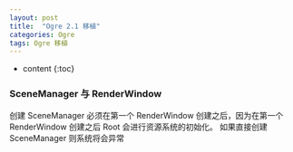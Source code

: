 ```yaml
---
layout: post
title:  "Ogre 2.1 移植"
categories: Ogre
tags: Ogre 移植
---
```


* content
{:toc}

### SceneManager 与 RenderWindow
创建 SceneManager 必须在第一个 RenderWindow 创建之后，因为在第一个 RenderWindow 创建之后 Root 会进行资源系统的初始化。
如果直接创建 SceneManager 则系统将会异常

### 